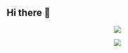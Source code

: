 ## Hi there 👋

<p align="center">
  <a href="https://skillicons.dev">
    <img src="https://skillicons.dev/icons?i=git,github,kotlin,html,css,mysql,debian,linux,ubuntu,windows,powershell," />
  </a>
</p>

<p align="center">
  <a href="https://skillicons.dev">
    <img src="https://skillicons.dev/icons?i=idea,vscode" />
  </a>
</p>
<!--
**luciafuertes/luciafuertes** is a ✨ _special_ ✨ repository because its `README.md` (this file) appears on your GitHub profile.

Here are some ideas to get you started:

- 🔭 I’m currently working on ...
- 🌱 I’m currently learning ...
- 👯 I’m looking to collaborate on ...
- 🤔 I’m looking for help with ...
- 💬 Ask me about ...
- 📫 How to reach me: ...
- 😄 Pronouns: ...
- ⚡ Fun fact: ...
-->
